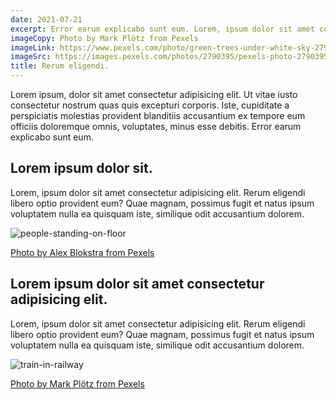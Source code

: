 ```yaml
---
date: 2021-07-21
excerpt: Error earum explicabo sunt eum. Lorem, ipsum dolor sit amet consectetur adipisicing elit. Rerum eligendi libero optio provident eum? Quae magnam, possimus fugit et natus ipsum voluptatem nulla ea quisquam iste.
imageCopy: Photo by Mark Plötz from Pexels
imageLink: https://www.pexels.com/photo/green-trees-under-white-sky-2790395/
imageSrc: https://images.pexels.com/photos/2790395/pexels-photo-2790395.jpeg?auto=compress&cs=tinysrgb&w=1280
title: Rerum eligendi.
---
```


Lorem ipsum, dolor sit amet consectetur adipisicing elit. Ut vitae iusto consectetur nostrum quas quis excepturi corporis. Iste, cupiditate a perspiciatis molestias provident blanditiis accusantium ex tempore eum officiis doloremque omnis, voluptates, minus esse debitis. Error earum explicabo sunt eum.

## Lorem ipsum dolor sit.

Lorem, ipsum dolor sit amet consectetur adipisicing elit. Rerum eligendi libero optio provident eum? Quae magnam, possimus fugit et natus ipsum voluptatem nulla ea quisquam iste, similique odit accusantium dolorem.

![people-standing-on-floor](https://images.pexels.com/photos/1311441/pexels-photo-1311441.jpeg?auto=compress&cs=tinysrgb&w=640)

[Photo by Alex Blokstra from Pexels](https://www.pexels.com/photo/people-standing-on-floor-1311441/)

## Lorem ipsum dolor sit amet consectetur adipisicing elit.

Lorem, ipsum dolor sit amet consectetur adipisicing elit. Rerum eligendi libero optio provident eum? Quae magnam, possimus fugit et natus ipsum voluptatem nulla ea quisquam iste, similique odit accusantium dolorem.

![train-in-railway](https://images.pexels.com/photos/2790396/pexels-photo-2790396.jpeg?auto=compress&cs=tinysrgb&w=640)

[Photo by Mark Plötz from Pexels](https://www.pexels.com/photo/train-in-railway-2790396/)